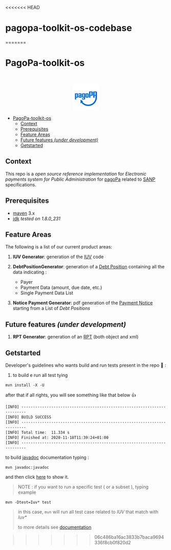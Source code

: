<<<<<<< HEAD
# pagopa-toolkit-os-codebase
=======
# PagoPa-toolkit-os

<!-- PROJECT LOGO -->
<br />
<p align="center">
  <a href="https://github.com/pagopa/pagopa-api">
    <img src="resources/media/pagopa-logo.png" alt="Logo" width="80" height="80">
  </a>
</p>


- [PagoPa-toolkit-os](#pagopa-toolkit-os)
  - [Context](#context)
  - [Prerequisites](#prerequisites)
  - [Feature Areas](#feature-areas)
  - [Future features _(under development)_](#future-features-under-development)
  - [Getstarted](#getstarted)
## Context

This repo is a _open source reference implementation_ for _Electronic payments system for Public Administration_ for [pagoPa](https://www.pagopa.gov.it/it/pagopa/) related to [SANP](https://docs.italia.it/italia/pagopa/pagopa-specifichepagamenti-docs/it/stabile/index.html) specifications.


## Prerequisites

- [maven](https://maven.apache.org/) 3.x
- [jdk](https://www.oracle.com/it/java/technologies/javase/javase-jdk8-downloads.html) _tested on 1.8.0_231_

## Feature Areas
The following is a list of our current product areas:

1) **IUV Generator**: generation of the [IUV](https://docs.italia.it/italia/pagopa/pagopa-codici-docs/it/stabile/_docs/Capitolo2.html#punti-di-generazione-del-codice-iuv) code 
2) **DebtPositionGenerator**: generation of a [Debt Position](https://docs.italia.it/italia/pagopa/pagopa-specifichepagamenti-docs/it/stabile/_docs/SANP_2.2_Sez2_Cap02_GestionePosizioneDebitoria.html#) containing all the data indicating :
   - Payer
   - Payment Data (amount, due date, etc.)
   - Single Payment Data List

3) **Notice Payment Generator**: pdf generation of the [Payment Notice](https://docs.italia.it/italia/pagopa/pagopa-specifichepagamenti-docs/it/stabile/_docs/SANP_2.2_Sez3_Cap08_ModelloDati.html#avviso-digitale) starting from a List of _Debt Positions_

## Future features _(under development)_
1) **RPT Generator**: generation of an [RPT](https://docs.italia.it/italia/pagopa/pagopa-specifichepagamenti-docs/it/stabile/_docs/SANP_2.2_Sez3_Cap08_ModelloDati.html#richiesta-di-pagamento-telematica-rpt) (both object and xml)


##  Getstarted

Developer's guidelines who wants build and run tests present in the repo 🚀 :

1. to build e run all test tying 

```
mvn install -X -U
```

after that if all rights, you will see something like that below 👍

```
[INFO] ------------------------------------------------------------------------
[INFO] BUILD SUCCESS
[INFO] ------------------------------------------------------------------------
[INFO] Total time:  11.334 s
[INFO] Finished at: 2020-11-18T11:39:24+01:00
[INFO] ------------------------------------------------------------------------
```
to build [javadoc](https://www.oracle.com/technical-resources/articles/java/javadoc-tool.html) documentation typing : 

```
mvn javadoc:javadoc
```

and then click [here](file://target/site/apidocs/index.html) to show it.

> NOTE : if you want to run a specific test ( or a subset ), typing example 
```
mvn -Dtest=Iuv* test
```
> in this case, `mvn` will run all test case related to *IUV* that match with _Iuv*_
> 
> to more details see [documentation](https://maven.apache.org/plugins-archives/maven-surefire-plugin-2.12.4/examples/single-test.html)

>>>>>>> 06c486ba16ac3833b7baca9694336f8cb0f820d2
